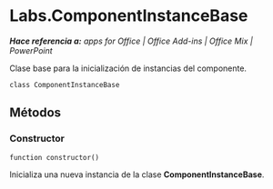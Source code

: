 
# Labs.ComponentInstanceBase

 _**Hace referencia a:** apps for Office | Office Add-ins | Office Mix | PowerPoint_

Clase base para la inicialización de instancias del componente.

```
class ComponentInstanceBase
```


## Métodos


### Constructor

 `function constructor()`

Inicializa una nueva instancia de la clase **ComponentInstanceBase**.

